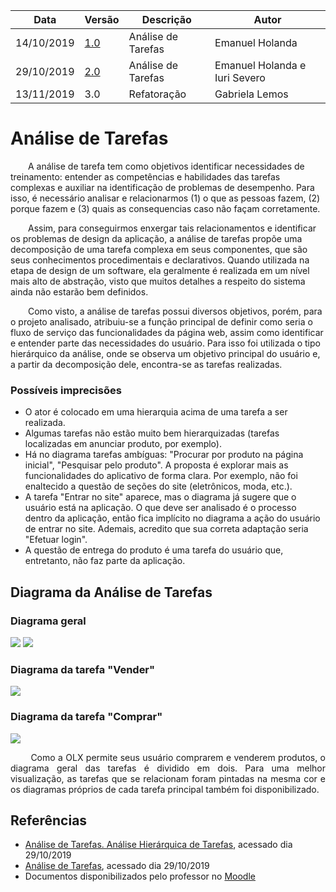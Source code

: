
| Data | Versão | Descrição | Autor |
| --- | --- | --- | --- |
| 14/10/2019 | [1.0](https://raw.githubusercontent.com/Interacao-Humano-Computador/2019.2-OLX/master/wiki/analise_de_tarefas/analise_de_tarefas_v1.md) | Análise de Tarefas | Emanuel Holanda |
| 29/10/2019 | [2.0](https://github.com/Interacao-Humano-Computador/2019.2-OLX/blob/master/wiki/analise_de_tarefas/analise_de_tarefas_v2.md) | Análise de Tarefas | Emanuel Holanda e Iuri Severo |
| 13/11/2019 | 3.0 | Refatoração        | Gabriela Lemos                |

# Análise de Tarefas
<p align=”justify”> &emsp;&emsp;A análise de tarefa tem como objetivos 	identificar necessidades de treinamento: entender as competências e habilidades das tarefas complexas e auxiliar na identificação de problemas de desempenho. Para isso, é necessário analisar e relacionarmos (1) o que as pessoas fazem, (2) porque fazem e (3) quais as consequencias caso não façam corretamente. </p>
<p align=”justify”> &emsp;&emsp;Assim, para conseguirmos enxergar tais relacionamentos e identificar os problemas de design da aplicação, a análise de tarefas propõe uma decomposição de uma tarefa complexa em seus componentes, que são seus conhecimentos procedimentais e declarativos. Quando utilizada na etapa de design de um software, ela geralmente é realizada em um nível mais alto de abstração, visto que muitos detalhes a respeito do sistema ainda não estarão bem definidos.</p>
<p align=”justify”> &emsp;&emsp;Como visto, a análise de tarefas possui diversos objetivos, porém, para o projeto analisado, atribuiu-se a função principal de definir como seria o fluxo de serviço das funcionalidades da página web, assim como identificar e entender parte das necessidades do usuário. Para isso foi utilizada o tipo hierárquico da análise, onde se observa um objetivo principal do usuário e, a partir da decomposição dele, encontra-se as tarefas realizadas.
</p>

### Possíveis imprecisões

* O ator é colocado em uma hierarquia acima de uma tarefa a ser realizada.
* Algumas tarefas não estão muito bem hierarquizadas (tarefas localizadas em anunciar produto, por exemplo). 
* Há no diagrama tarefas ambíguas: "Procurar por produto na página inicial", "Pesquisar pelo produto". A proposta é explorar mais as funcionalidades do aplicativo de forma clara. Por exemplo, não foi enaltecido a questão de seções do site (eletrônicos, moda, etc.).
* A tarefa "Entrar no site" aparece, mas o diagrama já sugere que o usuário está na aplicação. O que deve ser analisado é o processo dentro da aplicação, então fica implícito no diagrama a ação do usuário de entrar no site. Ademais, acredito que sua correta adaptação seria "Efetuar login".
* A questão de entrega do produto é uma tarefa do usuário que, entretanto, não faz parte da aplicação.

## **Diagrama da Análise de Tarefas**

### Diagrama geral
![](https://user-images.githubusercontent.com/43069991/68847033-b9d35d80-06ac-11ea-8dd2-01e4d0e705b5.png)
![](https://user-images.githubusercontent.com/43069991/68845971-09188e80-06ab-11ea-9b9a-0e9aba214864.png)

### Diagrama da tarefa "Vender"
![](https://user-images.githubusercontent.com/43069991/68846992-a58f6080-06ac-11ea-97d0-77603ef44709.png)

### Diagrama da tarefa "Comprar"
![](https://user-images.githubusercontent.com/43069991/68845914-f1410a80-06aa-11ea-9248-1363d00e0483.png)

<p align="justify"> &emsp;&emsp;
Como a OLX permite seus usuário comprarem e venderem produtos, o diagrama geral das tarefas é dividido em dois. Para uma melhor visualização, as tarefas que se relacionam foram pintadas na mesma cor e os diagramas próprios de cada tarefa principal também foi disponibilizado.
</p>


## Referências
* [Análise de Tarefas. Análise Hierárquica de Tarefas](https://docplayer.com.br/13376795-Analise-de-tarefas-analise-hierarquica-de-tarefas.html), acessado dia 29/10/2019
* [Análise de Tarefas](https://www.portaleducacao.com.br/conteudo/artigos/enem/analise-de-tarefas/19733), acessado dia 29/10/2019
* Documentos disponibilizados pelo professor no [Moodle](https://aprender.ead.unb.br/course/view.php?id=2608)
